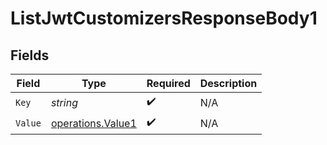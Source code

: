 # ListJwtCustomizersResponseBody1


## Fields

| Field                                                  | Type                                                   | Required                                               | Description                                            |
| ------------------------------------------------------ | ------------------------------------------------------ | ------------------------------------------------------ | ------------------------------------------------------ |
| `Key`                                                  | *string*                                               | :heavy_check_mark:                                     | N/A                                                    |
| `Value`                                                | [operations.Value1](../../models/operations/value1.md) | :heavy_check_mark:                                     | N/A                                                    |